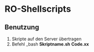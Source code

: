 # RO-Shellscripts

## Benutzung

1. Skripte auf den Server übertragen
2. Befehl _bash **Skriptname.sh** **Code.xx**
